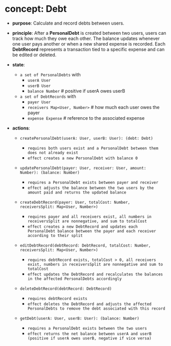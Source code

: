 # concept: Debt

* **purpose**: Calculate and record debts between users.
* **principle**: After a **PersonalDebt** is created between two users, users can track how much they owe each other. The balance updates whenever one user pays another or when a new shared expense is recorded. Each **DebtRecord** represents a transaction tied to a specific expense and can be edited or deleted.

* **state**:
  * `a set of PersonalDebts` with
    * `userA User`
    * `userB User`
    * `balance Number`  # positive if userA owes userB
  * `a set of DebtRecords` with
    * `payer User`
    * `receivers Map<User, Number>`  # how much each user owes the payer
    * `expense Expense`  # reference to the associated expense

* **actions**:
  * `createPersonalDebt(userA: User, userB: User): (debt: Debt)`
    * `requires both users exist and a PersonalDebt between them does not already exist`
    * `effect creates a new PersonalDebt with balance 0`

  * `updatePersonalDebt(payer: User, receiver: User, amount: Number): (balance: Number)`
    * `requires a PersonalDebt exists between payer and receiver`
    * `effect adjusts the balance between the two users by the amount paid and returns the updated balance`

  * `createDebtRecord(payer: User, totalCost: Number, receiversSplit: Map<User, Number>)`
    * `requires payer and all receivers exist, all numbers in receiversSplit are nonnegative, and sum to totalCost`
    * `effect creates a new DebtRecord and updates each PersonalDebt balance between the payer and each receiver according to their split`

  * `editDebtRecord(debtRecord: DebtRecord, totalCost: Number, receiversSplit: Map<User, Number>)`
    * `requires debtRecord exists, totalCost > 0, all receivers exist, numbers in receiversSplit are nonnegative and sum to totalCost`
    * `effect updates the DebtRecord and recalculates the balances in the affected PersonalDebts accordingly`

  * `deleteDebtRecord(debtRecord: DebtRecord)`
    * `requires debtRecord exists`
    * `effect deletes the DebtRecord and adjusts the affected PersonalDebts to remove the debt associated with this record`

  * `getDebt(userA: User, userB: User): (balance: Number)`
    * `requires a PersonalDebt exists between the two users`
    * `effect returns the net balance between userA and userB (positive if userA owes userB, negative if vice versa)`
